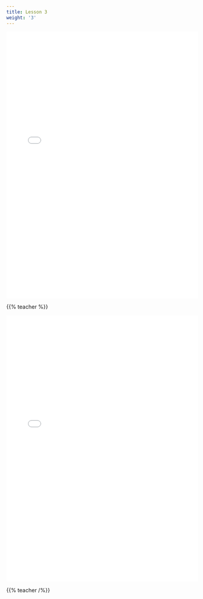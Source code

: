 ```yaml
---
title: Lesson 3
weight: '3'
---
```

<iframe height='700' scrolling='no' title='Graphics Assignment 3 - Bug Squish Game! Solution' src='//codepen.io/lsuddem/embed/eKyvxX/?height=300&theme-id=33799&default-tab=result&embed-version=2' frameborder='no' allowtransparency='true' allowfullscreen='true' style='width: 100%;'>See the Pen <a href='https://codepen.io/lsuddem/pen/eKyvxX/'>Graphics Assignment 3 - Bug Squish Game! Solution</a> by LSU DDEM (<a href='https://codepen.io/lsuddem'>@lsuddem</a>) on <a href='https://codepen.io'>CodePen</a>.

</iframe>





{{% teacher %}}

<iframe height='700' scrolling='no' title='Graphics Assignment 3 - Bug Squish Game! Solution' src='//codepen.io/lsuddem/embed/eKyvxX/?height=300&theme-id=33799&default-tab=result&embed-version=2' frameborder='no' allowtransparency='true' allowfullscreen='true' style='width: 100%;'>See the Pen <a href='https://codepen.io/lsuddem/pen/eKyvxX/'>Graphics Assignment 3 - Bug Squish Game! Solution</a> by LSU DDEM (<a href='https://codepen.io/lsuddem'>@lsuddem</a>) on <a href='https://codepen.io'>CodePen</a>.

</iframe>

{{% teacher /%}}
